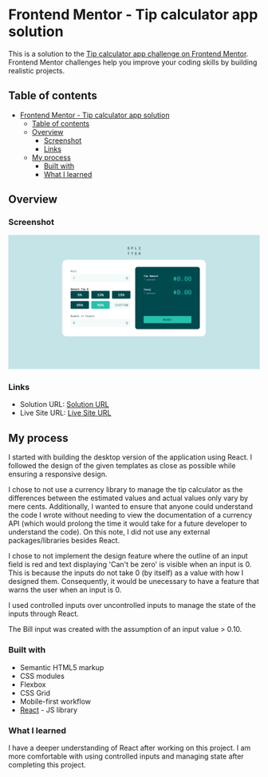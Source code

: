 # Frontend Mentor - Tip calculator app solution

This is a solution to the [Tip calculator app challenge on Frontend Mentor](https://www.frontendmentor.io/challenges/tip-calculator-app-ugJNGbJUX). Frontend Mentor challenges help you improve your coding skills by building realistic projects.

## Table of contents

- [Frontend Mentor - Tip calculator app solution](#frontend-mentor---tip-calculator-app-solution)
  - [Table of contents](#table-of-contents)
  - [Overview](#overview)
    - [Screenshot](#screenshot)
    - [Links](#links)
  - [My process](#my-process)
    - [Built with](#built-with)
    - [What I learned](#what-i-learned)

## Overview

### Screenshot

![](./tip-calculator-app-screenshot.png)

### Links

- Solution URL: [Solution URL](https://www.frontendmentor.io/solutions/tip-calculator-app-solution-react-5HnxylWGL0)
- Live Site URL: [Live Site URL](https://ftp-droid.github.io/tip-calculator-app-main/)

## My process
I started with building the desktop version of the application using React. I followed the design of the given templates
as close as possible while ensuring a responsive design.

I chose to not use a currency library to manage the tip calculator as the differences between the estimated values and actual
values only vary by mere cents. Additionally, I wanted to ensure that anyone could understand the code I wrote without needing
to view the documentation of a currency API (which would prolong the time it would take for a future developer to understand the code).
On this note, I did not use any external packages/libraries besides React.

I chose to not implement the design feature where the outline of an input field is red and text displaying 'Can't be zero' is
visible when an input is 0. This is because the inputs do not take 0 (by itself) as a value with how I designed them. Consequently, it would be unecessary to have a feature that warns the user when an input is 0.

I used controlled inputs over uncontrolled inputs to manage the state of the inputs through React.

The Bill input was created with the assumption of an input value > 0.10.

### Built with

- Semantic HTML5 markup
- CSS modules
- Flexbox
- CSS Grid
- Mobile-first workflow
- [React](https://reactjs.org/) - JS library

### What I learned

I have a deeper understanding of React after working on this project. I am more comfortable with using controlled inputs and managing state
after completing this project.

